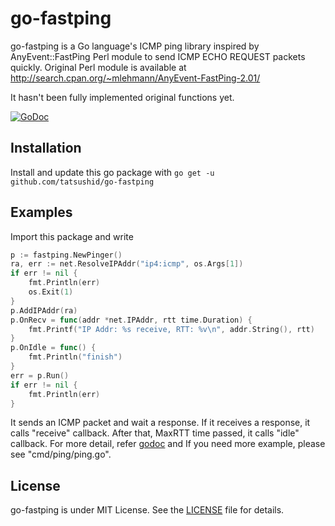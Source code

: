 go-fastping
===========

go-fastping is a Go language's ICMP ping library inspired by AnyEvent::FastPing
Perl module to send ICMP ECHO REQUEST packets quickly. Original Perl module is
available at
http://search.cpan.org/~mlehmann/AnyEvent-FastPing-2.01/

It hasn't been fully implemented original functions yet.

[![GoDoc](https://godoc.org/github.com/tatsushid/go-fastping?status.svg)](https://godoc.org/github.com/tatsushid/go-fastping)

## Installation

Install and update this go package with `go get -u github.com/tatsushid/go-fastping`

## Examples

Import this package and write

```go
p := fastping.NewPinger()
ra, err := net.ResolveIPAddr("ip4:icmp", os.Args[1])
if err != nil {
	fmt.Println(err)
	os.Exit(1)
}
p.AddIPAddr(ra)
p.OnRecv = func(addr *net.IPAddr, rtt time.Duration) {
	fmt.Printf("IP Addr: %s receive, RTT: %v\n", addr.String(), rtt)
}
p.OnIdle = func() {
	fmt.Println("finish")
}
err = p.Run()
if err != nil {
	fmt.Println(err)
}
```

It sends an ICMP packet and wait a response. If it receives a response, it
calls "receive" callback. After that, MaxRTT time passed, it calls "idle"
callback. For more detail, refer [godoc][godoc] and If you need more example,
please see "cmd/ping/ping.go".

## License
go-fastping is under MIT License. See the [LICENSE][license] file for details.

[godoc]: http://godoc.org/github.com/tatsushid/go-fastping
[license]: https://github.com/tatsushid/go-fastping/blob/master/LICENSE
